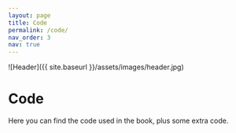 ```yaml
---
layout: page
title: Code
permalink: /code/
nav_order: 3
nav: true
---
```


![Header]({{ site.baseurl }}/assets/images/header.jpg)

# Code

Here you can find the code used in the book, plus some extra code.
